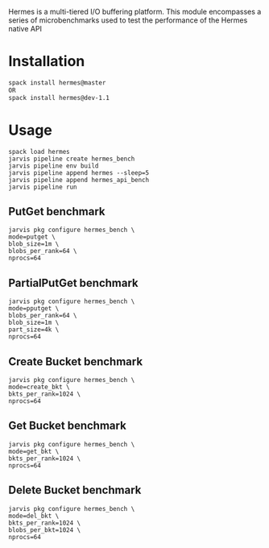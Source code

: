Hermes is a multi-tiered I/O buffering platform. This module encompasses
a series of microbenchmarks used to test the performance of the Hermes
native API

# Installation

```bash
spack install hermes@master
OR 
spack install hermes@dev-1.1
```

# Usage

```
spack load hermes
jarvis pipeline create hermes_bench
jarvis pipeline env build
jarvis pipeline append hermes --sleep=5
jarvis pipeline append hermes_api_bench
jarvis pipeline run
```

## PutGet benchmark

```
jarvis pkg configure hermes_bench \
mode=putget \
blob_size=1m \
blobs_per_rank=64 \
nprocs=64
```

## PartialPutGet benchmark

```
jarvis pkg configure hermes_bench \
mode=pputget \
blobs_per_rank=64 \
blob_size=1m \
part_size=4k \
nprocs=64
```

## Create Bucket benchmark

```
jarvis pkg configure hermes_bench \
mode=create_bkt \
bkts_per_rank=1024 \
nprocs=64
```

## Get Bucket benchmark

```
jarvis pkg configure hermes_bench \
mode=get_bkt \
bkts_per_rank=1024 \
nprocs=64
```

## Delete Bucket benchmark

```
jarvis pkg configure hermes_bench \
mode=del_bkt \
bkts_per_rank=1024 \
blobs_per_bkt=1024 \
nprocs=64
```

